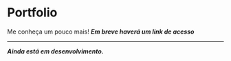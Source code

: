 # Portfolio
Me conheça um pouco mais!
__*Em breve haverá um link de acesso*__
<hr>

__*Ainda está em desenvolvimento.*__
